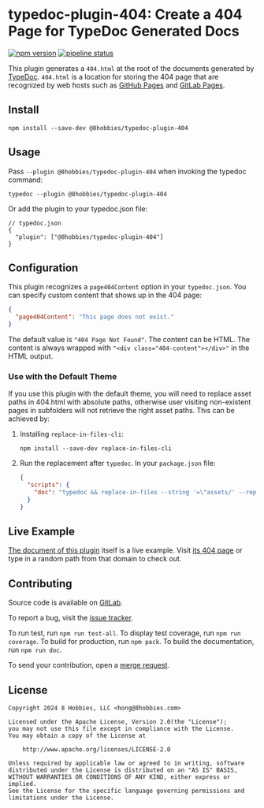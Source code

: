 # typedoc-plugin-404: Create a 404 Page for TypeDoc Generated Docs

[![npm version](https://badge.fury.io/js/@8hobbies%2Ftypedoc-plugin-404.svg)](https://badge.fury.io/js/@8hobbies%2Ftypedoc-plugin-404)
[![pipeline status](https://gitlab.com/8hobbies/typedoc-plugin-404/badges/master/pipeline.svg)](https://gitlab.com/8hobbies/typedoc-plugin-404/-/commits/master)

This plugin generates a `404.html` at the root of the documents generated by
[TypeDoc][]. `404.html` is a location for storing the 404 page that are
recognized by web hosts such as [GitHub Pages][] and [GitLab Pages][].

## Install

```
npm install --save-dev @8hobbies/typedoc-plugin-404
```

## Usage

Pass `--plugin @8hobbies/typedoc-plugin-404` when invoking the typedoc command:

```
typedoc --plugin @8hobbies/typedoc-plugin-404
```

Or add the plugin to your typedoc.json file:

```
// typedoc.json
{
  "plugin": ["@8hobbies/typedoc-plugin-404"]
}
```

## Configuration

This plugin recognizes a `page404Content` option in your `typedoc.json`. You can specify custom
content that shows up in the 404 page:

```json
{
  "page404Content": "This page does not exist."
}
```

The default value is `"404 Page Not Found"`. The content can be HTML. The content is always wrapped
with `"<div class="404-content"></div>"` in the HTML output.

### Use with the Default Theme

If you use this plugin with the default theme, you will need to replace asset paths in 404.html with
absolute paths, otherwise user visiting non-existent pages in subfolders will not retrieve the right
asset paths. This can be achieved by:

1. Installing `replace-in-files-cli`:

   ```shell
   npm install --save-dev replace-in-files-cli
   ```

2. Run the replacement after `typedoc`. In your `package.json` file:

   ```json
   {
     "scripts": {
       "doc": "typedoc && replace-in-files --string '=\"assets/' --replacement '=\"/assets/' docs/404.html"
     }
   }
   ```

## Live Example

[The document of this plugin](https://typedoc-plugin-404.8hobbies.com) itself is a live example.
Visit [its 404 page](https://typedoc-plugin-404.8hobbies.com/404.html) or type in a random path from
that domain to check out.

## Contributing

Source code is available on [GitLab][].

To report a bug, visit the [issue tracker][].

To run test, run `npm run test-all`. To display test coverage, run `npm run coverage`. To build for
production, run `npm pack`. To build the documentation, run `npm run doc`.

To send your contribution, open a [merge request][].

## License

```text
Copyright 2024 8 Hobbies, LLC <hong@8hobbies.com>

Licensed under the Apache License, Version 2.0(the "License");
you may not use this file except in compliance with the License.
You may obtain a copy of the License at

    http://www.apache.org/licenses/LICENSE-2.0

Unless required by applicable law or agreed to in writing, software
distributed under the License is distributed on an "AS IS" BASIS,
WITHOUT WARRANTIES OR CONDITIONS OF ANY KIND, either express or implied.
See the License for the specific language governing permissions and
limitations under the License.
```

[GitHub Pages]: https://docs.github.com/en/pages/getting-started-with-github-pages/creating-a-custom-404-page-for-your-github-pages-site
[GitLab Pages]: https://docs.gitlab.com/ee/user/project/pages/introduction.html#custom-error-codes-pages
[GitLab]: https://gitlab.com/8hobbies/typedoc-plugin-404
[issue tracker]: https://gitlab.com/8hobbies/typedoc-plugin-404/issues
[merge request]: https://gitlab.com/8hobbies/typedoc-plugin-404/-/merge_requests
[TypeDoc]: https://typedoc.org/

